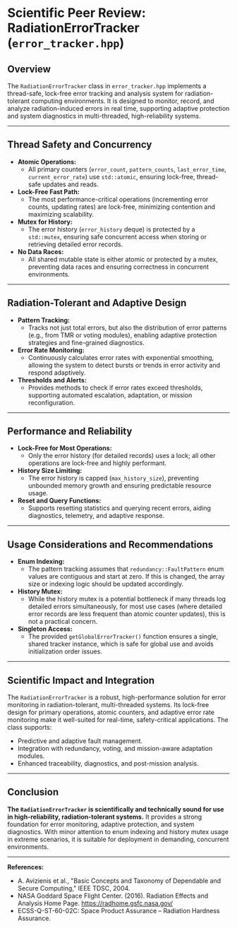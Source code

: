 # Scientific Peer Review: RadiationErrorTracker (`error_tracker.hpp`)

## Overview

The `RadiationErrorTracker` class in `error_tracker.hpp` implements a thread-safe, lock-free error tracking and analysis system for radiation-tolerant computing environments. It is designed to monitor, record, and analyze radiation-induced errors in real time, supporting adaptive protection and system diagnostics in multi-threaded, high-reliability systems.

---

## Thread Safety and Concurrency

- **Atomic Operations:**
  - All primary counters (`error_count`, `pattern_counts`, `last_error_time`, `current_error_rate`) use `std::atomic`, ensuring lock-free, thread-safe updates and reads.
- **Lock-Free Fast Path:**
  - The most performance-critical operations (incrementing error counts, updating rates) are lock-free, minimizing contention and maximizing scalability.
- **Mutex for History:**
  - The error history (`error_history` deque) is protected by a `std::mutex`, ensuring safe concurrent access when storing or retrieving detailed error records.
- **No Data Races:**
  - All shared mutable state is either atomic or protected by a mutex, preventing data races and ensuring correctness in concurrent environments.

---

## Radiation-Tolerant and Adaptive Design

- **Pattern Tracking:**
  - Tracks not just total errors, but also the distribution of error patterns (e.g., from TMR or voting modules), enabling adaptive protection strategies and fine-grained diagnostics.
- **Error Rate Monitoring:**
  - Continuously calculates error rates with exponential smoothing, allowing the system to detect bursts or trends in error activity and respond adaptively.
- **Thresholds and Alerts:**
  - Provides methods to check if error rates exceed thresholds, supporting automated escalation, adaptation, or mission reconfiguration.

---

## Performance and Reliability

- **Lock-Free for Most Operations:**
  - Only the error history (for detailed records) uses a lock; all other operations are lock-free and highly performant.
- **History Size Limiting:**
  - The error history is capped (`max_history_size`), preventing unbounded memory growth and ensuring predictable resource usage.
- **Reset and Query Functions:**
  - Supports resetting statistics and querying recent errors, aiding diagnostics, telemetry, and adaptive response.

---

## Usage Considerations and Recommendations

- **Enum Indexing:**
  - The pattern tracking assumes that `redundancy::FaultPattern` enum values are contiguous and start at zero. If this is changed, the array size or indexing logic should be updated accordingly.
- **History Mutex:**
  - While the history mutex is a potential bottleneck if many threads log detailed errors simultaneously, for most use cases (where detailed error records are less frequent than atomic counter updates), this is not a practical concern.
- **Singleton Access:**
  - The provided `getGlobalErrorTracker()` function ensures a single, shared tracker instance, which is safe for global use and avoids initialization order issues.

---

## Scientific Impact and Integration

The `RadiationErrorTracker` is a robust, high-performance solution for error monitoring in radiation-tolerant, multi-threaded systems. Its lock-free design for primary operations, atomic counters, and adaptive error rate monitoring make it well-suited for real-time, safety-critical applications. The class supports:

- Predictive and adaptive fault management.
- Integration with redundancy, voting, and mission-aware adaptation modules.
- Enhanced traceability, diagnostics, and post-mission analysis.

---

## Conclusion

**The `RadiationErrorTracker` is scientifically and technically sound for use in high-reliability, radiation-tolerant systems.** It provides a strong foundation for error monitoring, adaptive protection, and system diagnostics. With minor attention to enum indexing and history mutex usage in extreme scenarios, it is suitable for deployment in demanding, concurrent environments.

---

**References:**
- A. Avizienis et al., "Basic Concepts and Taxonomy of Dependable and Secure Computing," IEEE TDSC, 2004.
- NASA Goddard Space Flight Center. (2016). Radiation Effects and Analysis Home Page. https://radhome.gsfc.nasa.gov/
- ECSS-Q-ST-60-02C: Space Product Assurance – Radiation Hardness Assurance.
